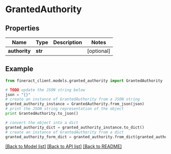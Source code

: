 # GrantedAuthority


## Properties

Name | Type | Description | Notes
------------ | ------------- | ------------- | -------------
**authority** | **str** |  | [optional] 

## Example

```python
from fineract_client.models.granted_authority import GrantedAuthority

# TODO update the JSON string below
json = "{}"
# create an instance of GrantedAuthority from a JSON string
granted_authority_instance = GrantedAuthority.from_json(json)
# print the JSON string representation of the object
print GrantedAuthority.to_json()

# convert the object into a dict
granted_authority_dict = granted_authority_instance.to_dict()
# create an instance of GrantedAuthority from a dict
granted_authority_form_dict = granted_authority.from_dict(granted_authority_dict)
```
[[Back to Model list]](../README.md#documentation-for-models) [[Back to API list]](../README.md#documentation-for-api-endpoints) [[Back to README]](../README.md)


